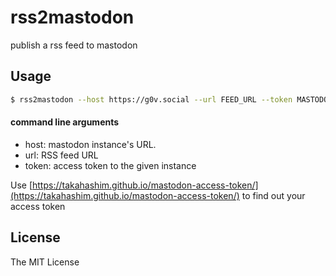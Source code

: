 # rss2mastodon

publish a rss feed to mastodon

## Usage

```bash
$ rss2mastodon --host https://g0v.social --url FEED_URL --token MASTODON_TOKEN
```

#### command line arguments

* host: mastodon instance's URL.
* url: RSS feed URL
* token: access token to the given instance

Use [https://takahashim.github.io/mastodon-access-token/](https://takahashim.github.io/mastodon-access-token/) to find out your access token

## License

The MIT License